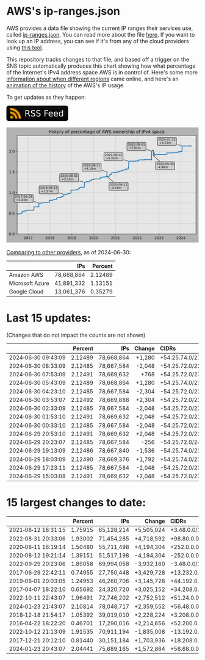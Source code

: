 # AWS's ip-ranges.json

AWS provides a data file showing the current IP ranges their
services use, called [ip-ranges.json](https://ip-ranges.amazonaws.com/ip-ranges.json).
You can read more about the file [here](https://docs.aws.amazon.com/general/latest/gr/aws-ip-ranges.html).
If you want to look up an IP address, you can see if it's from any of the cloud providers using [this tool](https://cloud-ips.s3-us-west-2.amazonaws.com/index.html).

This repository tracks changes to that file, and based off a trigger on the SNS 
topic automatically produces this chart showing how what percentage of the 
Internet's IPv4 address space AWS is in control of.  Here's some 
more [information about when different regions](announces.md) came 
online, and here's an [animation of the history](https://youtu.be/Su25yl7eol8) 
of the AWS's IP usage.

To get updates as they happen:

[![RSS Icon](images/rss_badge.svg)](https://raw.githubusercontent.com/seligman/aws-ip-ranges/master/rss.xml)

![History of AWS](history_count.svg)

[Comparing to other providers](https://github.com/seligman/cloud_sizes), as of 2024-06-30:

| | IPs | Percent |
| --- | ---: | ---: |
| Amazon AWS | 78,668,864 | 2.12489 |
| Microsoft Azure | 41,891,332 | 1.13151 |
| Google Cloud | 13,061,376 | 0.35279 |


# Last 15 updates:

(Changes that do not impact the counts are not shown)

| | Percent | IPs | Change | CIDRs |
| :--- | ---: | ---: | ---: | :--- |
| 2024&#8209;06&#8209;30&nbsp;09:43:09 | 2.12489 | 78,668,864 | +1,280 | +54.25.74.0/23,&nbsp;+54.25.64.0/24,&nbsp;+54.25.66.0/24,&nbsp;... |
| 2024&#8209;06&#8209;30&nbsp;08:33:09 | 2.12485 | 78,667,584 | -2,048 | -54.25.72.0/22,&nbsp;-54.25.76.0/23,&nbsp;-54.25.64.0/24,&nbsp;... |
| 2024&#8209;06&#8209;30&nbsp;07:53:09 | 2.12491 | 78,669,632 | +768 | +54.25.72.0/23,&nbsp;+54.25.77.0/24 |
| 2024&#8209;06&#8209;30&nbsp;05:43:09 | 2.12489 | 78,668,864 | +1,280 | +54.25.74.0/23,&nbsp;+54.25.64.0/24,&nbsp;+54.25.66.0/24,&nbsp;... |
| 2024&#8209;06&#8209;30&nbsp;04:23:10 | 2.12485 | 78,667,584 | -2,304 | -54.25.72.0/22,&nbsp;-54.25.76.0/23,&nbsp;-54.25.64.0/24,&nbsp;... |
| 2024&#8209;06&#8209;30&nbsp;03:53:07 | 2.12492 | 78,669,888 | +2,304 | +54.25.72.0/22,&nbsp;+54.25.76.0/23,&nbsp;+54.25.64.0/24,&nbsp;... |
| 2024&#8209;06&#8209;30&nbsp;02:33:09 | 2.12485 | 78,667,584 | -2,048 | -54.25.72.0/22,&nbsp;-54.25.76.0/23,&nbsp;-54.25.64.0/24,&nbsp;... |
| 2024&#8209;06&#8209;30&nbsp;01:53:10 | 2.12491 | 78,669,632 | +2,048 | +54.25.72.0/22,&nbsp;+54.25.76.0/23,&nbsp;+54.25.64.0/24,&nbsp;... |
| 2024&#8209;06&#8209;30&nbsp;00:33:10 | 2.12485 | 78,667,584 | -2,048 | -54.25.72.0/22,&nbsp;-54.25.76.0/23,&nbsp;-54.25.64.0/24,&nbsp;... |
| 2024&#8209;06&#8209;29&nbsp;20:53:10 | 2.12491 | 78,669,632 | +2,048 | +54.25.72.0/22,&nbsp;+54.25.76.0/23,&nbsp;+54.25.64.0/24,&nbsp;... |
| 2024&#8209;06&#8209;29&nbsp;20:23:07 | 2.12485 | 78,667,584 | -256 | -54.25.72.0/24 |
| 2024&#8209;06&#8209;29&nbsp;19:13:09 | 2.12486 | 78,667,840 | -1,536 | -54.25.74.0/23,&nbsp;-54.25.76.0/23,&nbsp;-54.25.64.0/24,&nbsp;... |
| 2024&#8209;06&#8209;29&nbsp;18:03:09 | 2.12490 | 78,669,376 | +1,792 | +54.25.74.0/23,&nbsp;+54.25.76.0/23,&nbsp;+54.25.64.0/24,&nbsp;... |
| 2024&#8209;06&#8209;29&nbsp;17:23:11 | 2.12485 | 78,667,584 | -2,048 | -54.25.72.0/22,&nbsp;-54.25.76.0/23,&nbsp;-54.25.64.0/24,&nbsp;... |
| 2024&#8209;06&#8209;29&nbsp;15:03:08 | 2.12491 | 78,669,632 | +2,048 | +54.25.72.0/22,&nbsp;+54.25.76.0/23,&nbsp;+54.25.64.0/24,&nbsp;... |


# 15 largest changes to date:

| | Percent | IPs | Change | CIDRs |
| :--- | ---: | ---: | ---: | :--- |
| 2021&#8209;08&#8209;12&nbsp;18:31:15 | 1.75915 | 65,128,214 | +5,505,024 | +3.48.0.0/12,&nbsp;+35.96.0.0/12,&nbsp;+3.152.0.0/13,&nbsp;... |
| 2022&#8209;08&#8209;31&nbsp;20:33:06 | 1.93002 | 71,454,285 | +4,718,592 | +98.80.0.0/12,&nbsp;+184.32.0.0/12,&nbsp;+13.184.0.0/13,&nbsp;... |
| 2020&#8209;08&#8209;11&nbsp;16:19:14 | 1.50480 | 55,711,498 | +4,194,304 | +252.0.0.0/10 |
| 2020&#8209;08&#8209;12&nbsp;19:21:14 | 1.39151 | 51,517,198 | -4,194,304 | -252.0.0.0/10 |
| 2022&#8209;09&#8209;29&nbsp;20:23:06 | 1.89058 | 69,994,058 | -3,932,160 | -3.48.0.0/12,&nbsp;-35.96.0.0/12,&nbsp;-3.240.0.0/13,&nbsp;... |
| 2017&#8209;06&#8209;29&nbsp;22:42:11 | 0.74955 | 27,750,448 | +3,429,728 | +13.232.0.0/13,&nbsp;+34.240.0.0/13,&nbsp;+35.168.0.0/13,&nbsp;... |
| 2019&#8209;08&#8209;01&nbsp;20:03:05 | 1.24953 | 46,260,706 | +3,145,728 | +44.192.0.0/10,&nbsp;-3.192.0.0/12 |
| 2017&#8209;04&#8209;07&nbsp;18:22:10 | 0.65692 | 24,320,720 | +3,025,152 | +34.208.0.0/12,&nbsp;+34.224.0.0/12,&nbsp;+13.58.0.0/15,&nbsp;... |
| 2022&#8209;10&#8209;11&nbsp;22:43:07 | 1.96491 | 72,746,202 | +2,752,512 | +51.24.0.0/13,&nbsp;+57.104.0.0/13,&nbsp;+51.20.0.0/14,&nbsp;... |
| 2024&#8209;01&#8209;23&nbsp;21:43:07 | 2.10814 | 78,048,717 | +2,359,552 | +56.48.0.0/13,&nbsp;+16.28.0.0/14,&nbsp;+16.64.0.0/14,&nbsp;... |
| 2018&#8209;12&#8209;18&nbsp;21:54:17 | 1.05392 | 39,019,010 | +2,228,224 | +3.208.0.0/12,&nbsp;+3.224.0.0/12,&nbsp;+13.48.0.0/15 |
| 2016&#8209;04&#8209;22&nbsp;18:22:20 | 0.46701 | 17,290,016 | +2,214,656 | +52.200.0.0/13,&nbsp;+52.208.0.0/13,&nbsp;+52.36.0.0/14,&nbsp;... |
| 2022&#8209;10&#8209;12&nbsp;21:13:09 | 1.91535 | 70,911,194 | -1,835,008 | -13.192.0.0/13,&nbsp;-16.28.0.0/14,&nbsp;-40.172.0.0/14,&nbsp;... |
| 2017&#8209;12&#8209;21&nbsp;20:12:10 | 0.81440 | 30,151,184 | +1,703,936 | +18.208.0.0/13,&nbsp;+18.204.0.0/14,&nbsp;+18.224.0.0/14,&nbsp;... |
| 2024&#8209;01&#8209;23&nbsp;20:43:07 | 2.04441 | 75,689,165 | +1,572,864 | +56.68.0.0/14,&nbsp;+56.128.0.0/14,&nbsp;+56.136.0.0/14,&nbsp;... |
